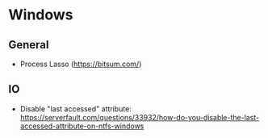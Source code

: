 # Windows
## General
+ Process Lasso (https://bitsum.com/)
## IO
+ Disable "last accessed" attribute: https://serverfault.com/questions/33932/how-do-you-disable-the-last-accessed-attribute-on-ntfs-windows
